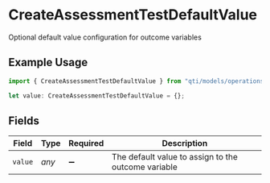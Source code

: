 # CreateAssessmentTestDefaultValue

Optional default value configuration for outcome variables

## Example Usage

```typescript
import { CreateAssessmentTestDefaultValue } from "qti/models/operations";

let value: CreateAssessmentTestDefaultValue = {};
```

## Fields

| Field                                               | Type                                                | Required                                            | Description                                         |
| --------------------------------------------------- | --------------------------------------------------- | --------------------------------------------------- | --------------------------------------------------- |
| `value`                                             | *any*                                               | :heavy_minus_sign:                                  | The default value to assign to the outcome variable |